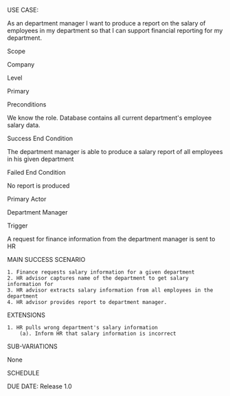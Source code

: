 USE CASE:

As an department manager I want to produce a report on the salary of employees in my department so that I can support financial reporting for my department.

Scope

Company

Level

Primary

Preconditions

We know the role. Database contains all current department's employee salary data.


Success End Condition

The department manager is able to produce a salary report of all employees in his given department


Failed End Condition

No report is produced

Primary Actor

Department Manager

Trigger

A request for finance information from the department manager is sent to HR

MAIN SUCCESS SCENARIO

	1. Finance requests salary information for a given department
	2. HR advisor captures name of the department to get salary information for
	3. HR advisor extracts salary information from all employees in the department
	4. HR advisor provides report to department manager.

EXTENSIONS

	1. HR pulls wrong department's salary information
		(a). Inform HR that salary information is incorrect


SUB-VARIATIONS

None

SCHEDULE

DUE DATE: Release 1.0
